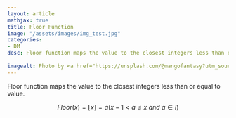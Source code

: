 ```yaml
---
layout: article
mathjax: true
title: Floor Function
image: "/assets/images/img_test.jpg"
categories:
- DM
desc: Floor function maps the value to the closest integers less than or equal to value.
 
imagealt: Photo by <a href="https://unsplash.com/@mangofantasy?utm_source=unsplash&utm_medium=referral&utm_content=creditCopyText">Tim Johnson</a> on <a href="https://unsplash.com/s/photos/logic?utm_source=unsplash&utm_medium=referral&utm_content=creditCopyText">Unsplash</a>
---
```

Floor function maps the value to the closest integers less than or equal to value.

$$Floor(x) = \lfloor x \rfloor = a (x-1 < a \leq x\ and\ a \in I)$$